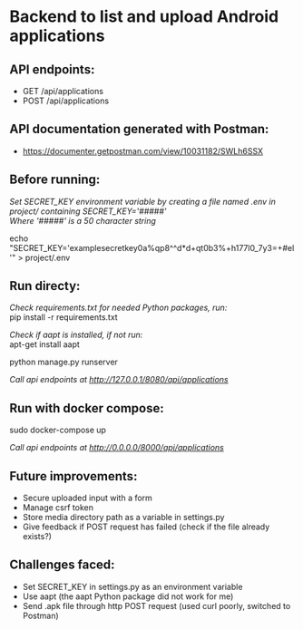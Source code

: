 # Backend to list and upload Android applications

## API endpoints:
* GET /api/applications
* POST /api/applications

## API documentation generated with Postman:
* https://documenter.getpostman.com/view/10031182/SWLh6SSX

## Before running:
_Set SECRET_KEY environment variable by creating a file named .env in project/ containing SECRET_KEY='#####'_  
_Where '#####' is a 50 character string_

echo "SECRET_KEY='examplesecretkey0a%qp8^^d*d+qt0b3%+h177l0_7y3=+#el'" > project/.env

## Run directy:
_Check requirements.txt for needed Python packages, run:_  
pip install -r requirements.txt  

_Check if aapt is installed, if not run:_  
apt-get install aapt  

python manage.py runserver

_Call api endpoints at http://127.0.0.1/8080/api/applications_

## Run with docker compose:
sudo docker-compose up

_Call api endpoints at http://0.0.0.0/8000/api/applications_


## Future improvements:
* Secure uploaded input with a form
* Manage csrf token
* Store media directory path as a variable in settings.py
* Give feedback if POST request has failed (check if the file already exists?)

## Challenges faced:
* Set SECRET_KEY in settings.py as an environment variable
* Use aapt (the aapt Python package did not work for me)
* Send .apk file through http POST request (used curl poorly, switched to Postman)

